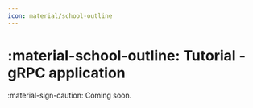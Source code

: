 ```yaml
---
icon: material/school-outline
---
```


# :material-school-outline: Tutorial - gRPC application

:material-sign-caution: Coming soon.